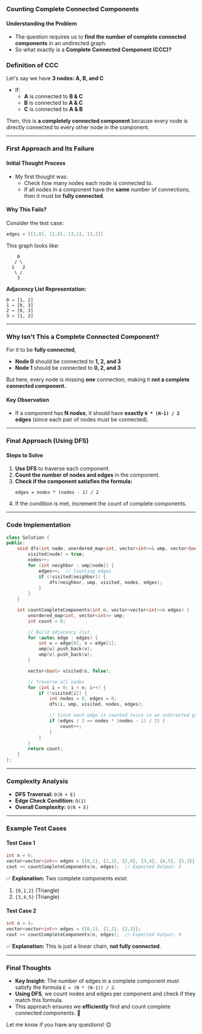### Counting Complete Connected Components

#### Understanding the Problem
- The question requires us to **find the number of complete connected components** in an undirected graph.  
- So what exactly is a **Complete Connected Component (CCC)?**  

### Definition of CCC
Let's say we have **3 nodes: A, B, and C**  
- If:  
  - **A** is connected to **B & C**  
  - **B** is connected to **A & C**  
  - **C** is connected to **A & B**  

Then, this is **a completely connected component** because every node is directly connected to every other node in the component.

---

### First Approach and Its Failure
#### Initial Thought Process
- My first thought was:
  - Check how many nodes each node is connected to.
  - If all nodes in a component have the **same** number of connections, then it must be **fully connected**.  

#### Why This Fails?  
Consider the test case:

```cpp
edges = [[1,0], [2,0], [3,1], [3,2]]
```

This graph looks like:

```
    0
   / \
  1   2
   \ /
    3
```

**Adjacency List Representation:**  

```
0 → [1, 2]  
1 → [0, 3]  
2 → [0, 3]  
3 → [1, 2]
```

---

### Why Isn't This a Complete Connected Component?  
For it to be **fully connected**,  
- **Node 0** should be connected to **1, 2, and 3**  
- **Node 1** should be connected to **0, 2, and 3**  

But here, every node is missing **one** connection, making it **not a complete connected component.**  

#### Key Observation  
- If a component has **N nodes**, it should have **exactly `N * (N-1) / 2` edges** (since each pair of nodes must be connected).  

---

### Final Approach (Using DFS)
#### Steps to Solve
1. **Use DFS** to traverse each component.  
2. **Count the number of nodes and edges** in the component.  
3. **Check if the component satisfies the formula:**  
   ```
   edges = nodes * (nodes - 1) / 2
   ```
4. If the condition is met, increment the count of complete components.

---

### Code Implementation
```cpp
class Solution {
public:
    void dfs(int node, unordered_map<int, vector<int>>& ump, vector<bool>& visited, int &nodes, int &edges) {
        visited[node] = true;
        nodes++;  
        for (int neighbor : ump[node]) {
            edges++;  // Counting edges
            if (!visited[neighbor]) {
                dfs(neighbor, ump, visited, nodes, edges);
            }
        }
    }

    int countCompleteComponents(int n, vector<vector<int>>& edges) {
        unordered_map<int, vector<int>> ump;
        int count = 0;

        // Build adjacency list
        for (auto& edge : edges) {
            int u = edge[0], v = edge[1];
            ump[u].push_back(v);
            ump[v].push_back(u);                                                                 
        }

        vector<bool> visited(n, false);  

        // Traverse all nodes
        for (int i = 0; i < n; i++) {
            if (!visited[i]) {
                int nodes = 0, edges = 0;
                dfs(i, ump, visited, nodes, edges);

                // Since each edge is counted twice in an undirected graph, divide by 2
                if (edges / 2 == nodes * (nodes - 1) / 2) {
                    count++;
                }
            }
        }
        return count;
    }
};
```

---

### Complexity Analysis
- **DFS Traversal:** `O(N + E)`  
- **Edge Check Condition:** `O(1)`  
- **Overall Complexity:** `O(N + E)`  

---

### Example Test Cases
#### Test Case 1
```cpp
int n = 6;
vector<vector<int>> edges = {{0,1}, {1,2}, {2,0}, {3,4}, {4,5}, {5,3}};
cout << countCompleteComponents(n, edges);  // Expected Output: 2
```
✅ **Explanation:** Two complete components exist:  
1. `{0,1,2}` (Triangle)  
2. `{3,4,5}` (Triangle)  

#### Test Case 2
```cpp
int n = 4;
vector<vector<int>> edges = {{0,1}, {1,2}, {2,3}};
cout << countCompleteComponents(n, edges);  // Expected Output: 0
```
✅ **Explanation:** This is just a linear chain, **not fully connected**.

---

### Final Thoughts
- **Key Insight:** The number of edges in a complete component must satisfy the formula `E = (N * (N-1)) / 2`.  
- **Using DFS**, we count nodes and edges per component and check if they match this formula.  
- This approach ensures we **efficiently** find and count complete connected components. 🚀  

Let me know if you have any questions! 😊

